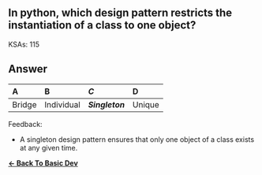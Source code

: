 ## In python, which design pattern restricts the instantiation of a class to one object?

KSAs: 115

## Answer
| A | B | ***C*** | D |
| :--- | :--- | :--- | :--- |
| Bridge | Individual | ***Singleton*** | Unique |


Feedback:

- A singleton design pattern ensures that only one object of a class exists at any given time.

[**<- Back To Basic Dev**](../../../Basic_Dev.md)

